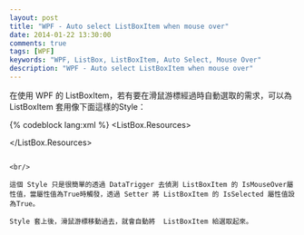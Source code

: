 ```yaml
---
layout: post
title: "WPF - Auto select ListBoxItem when mouse over"
date: 2014-01-22 13:30:00
comments: true
tags: [WPF]
keywords: "WPF, ListBox, ListBoxItem, Auto Select, Mouse Over"
description: "WPF - Auto select ListBoxItem when mouse over"
---
```


在使用 WPF 的 ListBoxItem，若有要在滑鼠游標經過時自動選取的需求，可以為 ListBoxItem 套用像下面這樣的Style：  

<!-- More -->

{% codeblock lang:xml %}
<ListBox.Resources>
<Style BasedOn="{StaticResource {x:Type ListBoxItem}}"
TargetType="{x:Type ListBoxItem}">
<Style.Triggers>
<DataTrigger Binding="{Binding IsMouseOver,
RelativeSource={RelativeSource Self}}"
Value="True">
<Setter Property="IsSelected" Value="True" />
</DataTrigger>
</Style.Triggers>
</Style>
</ListBox.Resources>
```

<br/>

這個 Style 只是很簡單的透過 DataTrigger 去偵測 ListBoxItem 的 IsMouseOver屬性值，當屬性值為True時觸發，透過 Setter 將 ListBoxItem 的 IsSelected 屬性值設為True。  

Style 套上後，滑鼠游標移動過去，就會自動將  ListBoxItem 給選取起來。  
